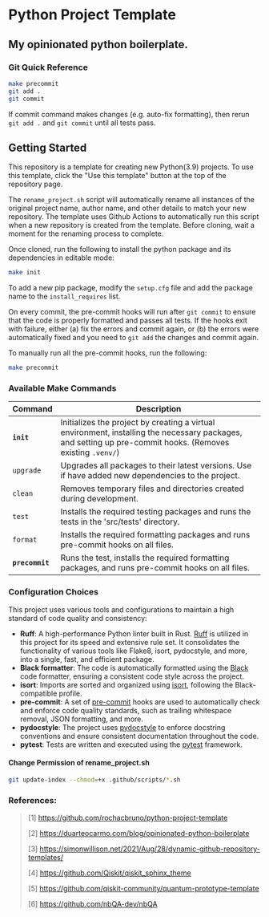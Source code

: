 # Python Project Template

## My opinionated python boilerplate.

### Git Quick Reference

```bash
make precommit
git add .
git commit
```

If commit command makes changes (e.g. auto-fix formatting), then rerun `git add .` and `git commit` until all tests pass.

## Getting Started

This repository is a template for creating new Python(3.9) projects. To use this template, click the "Use this template" button at the top of the repository page.

The `rename_project.sh` script will automatically rename all instances of the original project name, author name, and other details to match your new repository. The template uses Github Actions to automatically run this script when a new repository is created from the template. Before cloning, wait a moment for the renaming process to complete.

Once cloned, run the following to install the python package and its dependencies in editable mode:

```bash
make init
```

To add a new pip package, modify the `setup.cfg` file and add the package name to the `install_requires` list.

On every commit, the pre-commit hooks will run after `git commit` to ensure that the code is properly formatted and passes all tests. If the hooks exit with failure, either (a) fix the errors and commit again, or (b) the errors were automatically fixed and you need to `git add` the changes and commit again.

To manually run all the pre-commit hooks, run the following:

```bash
make precommit
```

### Available Make Commands

| Command         | Description                                                                                                                                                |
| --------------- | ---------------------------------------------------------------------------------------------------------------------------------------------------------- |
| **`init`**      | Initializes the project by creating a virtual environment, installing the necessary packages, and setting up pre-commit hooks. (Removes existing `.venv/`) |
| `upgrade`       | Upgrades all packages to their latest versions. Use if have added new dependencies to the project.                                                         |
| `clean`         | Removes temporary files and directories created during development.                                                                                        |
| `test`          | Installs the required testing packages and runs the tests in the 'src/tests' directory.                                                                    |
| `format`        | Installs the required formatting packages and runs pre-commit hooks on all files.                                                                          |
| **`precommit`** | Runs the test, installs the required formatting packages, and runs pre-commit hooks on all files.                                                          |

### Configuration Choices

This project uses various tools and configurations to maintain a high standard of code quality and consistency:

- **Ruff**: A high-performance Python linter built in Rust. [Ruff](https://github.com/charliermarsh/ruff) is utilized in this project for its speed and extensive rule set. It consolidates the functionality of various tools like Flake8, isort, pydocstyle, and more, into a single, fast, and efficient package.
- **Black formatter**: The code is automatically formatted using the [Black](https://github.com/psf/black) code formatter, ensuring a consistent code style across the project.
- **isort**: Imports are sorted and organized using [isort](https://github.com/PyCQA/isort), following the Black-compatible profile.
- **pre-commit**: A set of [pre-commit](https://pre-commit.com/) hooks are used to automatically check and enforce code quality standards, such as trailing whitespace removal, JSON formatting, and more.
- **pydocstyle**: The project uses [pydocstyle](http://www.pydocstyle.org/) to enforce docstring conventions and ensure consistent documentation throughout the code.
- **pytest**: Tests are written and executed using the [pytest](https://docs.pytest.org/en/latest/) framework.

#### Change Permission of rename_project.sh

```bash
git update-index --chmod=+x .github/scripts/*.sh
```

### References:

> [1] https://github.com/rochacbruno/python-project-template
>
> [2] https://duarteocarmo.com/blog/opinionated-python-boilerplate
>
> [3] https://simonwillison.net/2021/Aug/28/dynamic-github-repository-templates/
>
> [4] https://github.com/Qiskit/qiskit_sphinx_theme
>
> [5] https://github.com/qiskit-community/quantum-prototype-template
>
> [6] https://github.com/nbQA-dev/nbQA
